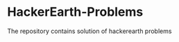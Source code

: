 # HackerEarth-Problems
The repository contains solution of hackerearth problems     
   
    
 
 
 
